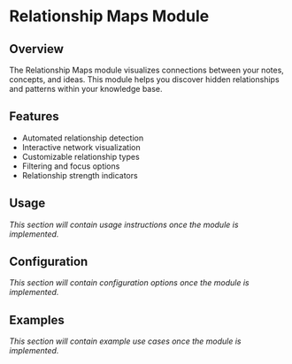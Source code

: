# Relationship Maps Module

## Overview
The Relationship Maps module visualizes connections between your notes, concepts, and ideas. This module helps you discover hidden relationships and patterns within your knowledge base.

## Features
- Automated relationship detection
- Interactive network visualization
- Customizable relationship types
- Filtering and focus options
- Relationship strength indicators

## Usage
*This section will contain usage instructions once the module is implemented.*

## Configuration
*This section will contain configuration options once the module is implemented.*

## Examples
*This section will contain example use cases once the module is implemented.*